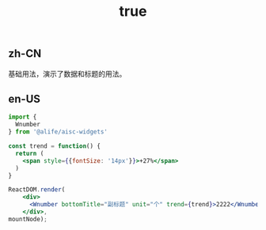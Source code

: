 ﻿---
order: 0
title:
  zh-CN: 基本
  en-US: Basic
---

## zh-CN

基础用法，演示了数据和标题的用法。

## en-US


````jsx
import {
  Wnumber
} from '@alife/aisc-widgets'

const trend = function() {
  return (
    <span style={{fontSize: '14px'}}>+27%</span>
  )
}

ReactDOM.render(
    <div>
      <Wnumber bottomTitle="副标题" unit="个" trend={trend}>2222</Wnumber>
    </div>,
mountNode);
````
